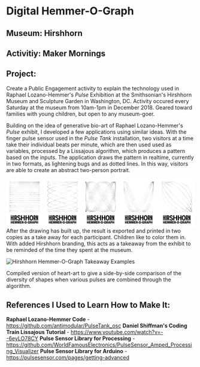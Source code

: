 # Digital Hemmer-O-Graph
## Museum: Hirshhorn
## Activitiy: Maker Mornings

## Project:
Create a Public Engagement activity to explain the technology used in Raphael Lozano-Hemmer's <i>Pulse</i>
Exhibition at the Smithsonian's Hirshhorn Museum and Sculpture Garden in Washington, DC.
Activity occured every Saturday at the museum from 10am-1pm in December 2018. 
Geared toward families with young children, but open to any museum-goer.

Building on the idea of generative bio-art of Raphael Lozano-Hemmer's <i>Pulse</i> exhibit, 
I developed a few applications using similar ideas. With the finger pulse sensor used in the <i>Pulse Tank</i> 
installation, two visitors at a time take their individual beats per minute, which are then used used as 
variables, processed by a Lissajous algorithm, which produces a pattern based on the inputs. 
The application draws the pattern in realtime, currently in two formats, as lightening bugs and as dotted 
lines. In this way, visitors are able to create an abstract two-person portrait.

![Heartbeat Lissajous Table](https://raw.githubusercontent.com/ianmcdermott/HOG-Digital/master/images/HOG-Row.png)
After the drawing has built up, the result is exported and printed in two copies as a take away for 
each participant. Children like to color them in. With added Hirshhorn branding, this acts as a takeaway 
from the exhibit to be reminded of the time they spent at the museum.

![Hirshhorn Hemmer-O-Graph Takeaway Examples]("https://raw.githubusercontent.com/ianmcdermott/HOG-Digital/master/images/Hemmer-O-Graph-low-Res.png")

Compiled version of heart-art to give a side-by-side comparison of the diversity of shapes when various 
pulses are combined through the algorithm.

## References I Used to Learn How to Make It:
<b>Raphael Lozano-Hemmer Code</b> - https://github.com/antimodular/PulseTank_osc
<b>Daniel Shiffman's Coding Train Lissajous Tutorial</b> - https://www.youtube.com/watch?v=--6eyLO78CY
<b>Pulse Sensor Library for Processing</b> - https://github.com/WorldFamousElectronics/PulseSensor_Amped_Processing_Visualizer
<b>Pulse Sensor Library for Arduino</b> - https://pulsesensor.com/pages/getting-advanced
